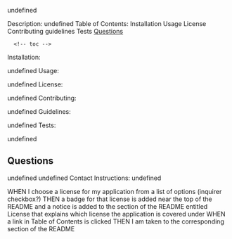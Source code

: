 undefined

  Description:
  undefined
  Table of Contents:
      Installation 
      Usage
      License 
      Contributing 
      guidelines
      Tests
      [Questions](#questions)

      <!-- toc -->


  Installation: 
  
  undefined
  Usage:
  
  undefined
  License: 
  
  undefined
  Contributing:
  
  undefined
  Guidelines:
  
  undefined
  Tests:
  
  undefined

  ## Questions
  undefined
  undefined
  Contact Instructions:
  undefined 

  WHEN I choose a license for my application from a list of options (inquirer checkbox?)
  THEN a badge for that license is added near the top of the README and a
  notice is added to the section of the README entitled License that explains
  which license the application is covered under
  WHEN a link in Table of Contents is clicked
  THEN I am taken to the corresponding section of the README 
